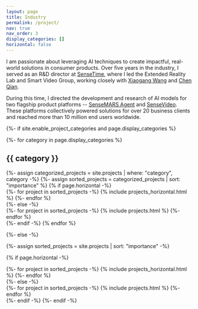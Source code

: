 ```yaml
---
layout: page
title: Industry
permalink: /project/  
nav: true
nav_order: 3
display_categories: []
horizontal: false
---
```


<!-- pages/projects.md -->
<div class="projects">
  <p class="description-style">I am passionate about leveraging AI techniques to create impactful, real-world solutions in consumer products. Over five years in the industry, I served as an R&D director at <a href="https://www.sensetime.com/en">SenseTime</a>, where I led the Extended Reality Lab and Smart Video Group, working closely with <a href="https://www.sensetime.com/en/investor_corp_governance">Xiaogang Wang</a> and <a href="https://www.linkedin.com/in/keninqc/">Chen Qian</a>.
  
  During this time, I directed the development and research of AI models for two flagship product platforms -- <a href="https://www.sensetime.com/en/product-detail?categoryId=1163&gioNav=1">SenseMARS Agent</a> and <a href="https://www.sensetime.com/en/product-detail?categoryId=32326&gioNav=1">SenseVideo</a>. These platforms collectively powered solutions for over 20 business clients and reached more than 10 million end users worldwide.</p>
  {%- if site.enable_project_categories and page.display_categories %}
  <!-- Display categorized projects -->
  {%- for category in page.display_categories %}
  <h2 class="category">{{ category }}</h2>
  {%- assign categorized_projects = site.projects | where: "category", category -%}
  {%- assign sorted_projects = categorized_projects | sort: "importance" %}
  <!-- Generate cards for each project -->
  {% if page.horizontal -%}
  <div class="container">
    <div class="row row-cols-2">
    {%- for project in sorted_projects -%}
      {% include projects_horizontal.html %}
    {%- endfor %}
    </div>
  </div>
  {%- else -%}
  <div class="grid">
    {%- for project in sorted_projects -%}
      {% include projects.html %}
    {%- endfor %}
  </div>
  {%- endif -%}
  {% endfor %}

{%- else -%}
<!-- Display projects without categories -->
  {%- assign sorted_projects = site.projects | sort: "importance" -%}
  <!-- Generate cards for each project -->
  {% if page.horizontal -%}
  <div class="container">
    <div class="row row-cols-2">
    {%- for project in sorted_projects -%}
      {% include projects_horizontal.html %}
    {%- endfor %}
    </div>
  </div>
  {%- else -%}
  <div class="grid">
    {%- for project in sorted_projects -%}
      {% include projects.html %}
    {%- endfor %}
  </div>
  {%- endif -%}
{%- endif -%}
</div>
